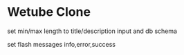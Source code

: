 # Wetube Clone

set min/max length to title/description input and db schema

set flash messages info,error,success
